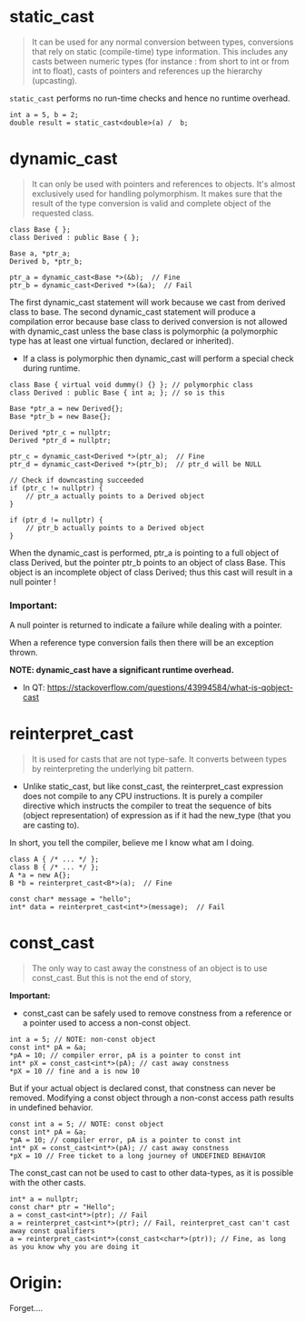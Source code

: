 # static_cast   

> It can be used for any normal conversion between types, conversions that rely on static (compile-time) type information. This includes any casts between numeric types (for instance : from short to int or from int to float), casts of pointers and references up the hierarchy (upcasting).

```static_cast``` performs no run-time checks and hence no runtime overhead.
```
int a = 5, b = 2;
double result = static_cast<double>(a) /  b;
```
# dynamic_cast

> It can only be used with pointers and references to objects. It's almost exclusively used for handling polymorphism. It makes sure that the result of the type conversion is valid and complete object of the requested class.
```
class Base { };
class Derived : public Base { };
 
Base a, *ptr_a;
Derived b, *ptr_b;
 
ptr_a = dynamic_cast<Base *>(&b);  // Fine
ptr_b = dynamic_cast<Derived *>(&a);  // Fail
```
The first dynamic_cast statement will work because we cast from derived class to base. The second dynamic_cast statement will produce a compilation error because base class to derived conversion is not allowed with dynamic_cast unless the base class is polymorphic (a polymorphic type has at least one virtual function, declared or inherited).

- If a class is polymorphic then dynamic_cast will perform a special check during runtime.
```
class Base { virtual void dummy() {} }; // polymorphic class
class Derived : public Base { int a; }; // so is this
 
Base *ptr_a = new Derived{};
Base *ptr_b = new Base{};
 
Derived *ptr_c = nullptr;
Derived *ptr_d = nullptr;
 
ptr_c = dynamic_cast<Derived *>(ptr_a);  // Fine
ptr_d = dynamic_cast<Derived *>(ptr_b);  // ptr_d will be NULL
 
// Check if downcasting succeeded
if (ptr_c != nullptr) {
	// ptr_a actually points to a Derived object 
}
 
if (ptr_d != nullptr) {
    // ptr_b actually points to a Derived object 
}
```
When the dynamic_cast is performed,  ptr_a is pointing to a full object of class Derived, but the pointer ptr_b points to an object of class Base. This object is an incomplete object of class Derived; thus this cast will result in a null pointer !

### Important:

A null pointer is returned to indicate a failure while dealing with a pointer.

When a reference type conversion fails then there will be an exception thrown.

**NOTE: dynamic_cast have a significant runtime overhead.**

- In QT: https://stackoverflow.com/questions/43994584/what-is-qobject-cast

# reinterpret_cast

> It is used for casts that are not type-safe. It converts between types by reinterpreting the underlying bit pattern.

- Unlike static_cast, but like const_cast, the reinterpret_cast expression does not compile to any CPU instructions. It is purely a compiler directive which instructs the compiler to treat the sequence of bits (object representation) of expression as if it had the new_type (that you are casting to).

In short, you tell the compiler, believe me I know what am I doing.

```
class A { /* ... */ }; 
class B { /* ... */ }; 
A *a = new A{}; 
B *b = reinterpret_cast<B*>(a);  // Fine
 
const char* message = "hello"; 
int* data = reinterpret_cast<int*>(message);  // Fail
```

# const_cast

> The only way to cast away the constness of an object is to use const_cast. But this is not the end of story,

**Important:**

- const_cast can be safely used to remove constness from a reference or a pointer used to access a non-const object.
```
int a = 5; // NOTE: non-const object
const int* pA = &a;
*pA = 10; // compiler error, pA is a pointer to const int 
int* pX = const_cast<int*>(pA); // cast away constness
*pX = 10 // fine and a is now 10
```
But if your actual object is declared const, that constness can never be removed. Modifying a const object through a non-const access path results in undefined behavior.
```
const int a = 5; // NOTE: const object
const int* pA = &a;
*pA = 10; // compiler error, pA is a pointer to const int 
int* pX = const_cast<int*>(pA); // cast away constness 
*pX = 10 // Free ticket to a long journey of UNDEFINED BEHAVIOR
```
The const_cast can not be used to cast to other data-types, as it is possible with the other casts.
```
int* a = nullptr;
const char* ptr = "Hello";
a = const_cast<int*>(ptr); // Fail
a = reinterpret_cast<int*>(ptr); // Fail, reinterpret_cast can't cast away const qualifiers
a = reinterpret_cast<int*>(const_cast<char*>(ptr)); // Fine, as long as you know why you are doing it
```
# Origin: 
Forget....
